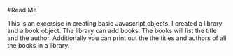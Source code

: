 #Read Me

This is an excersise in creating basic Javascript objects. I created a library and a book object.  The library can add books.  The books will list the title and the author.  Additionally you can print out the the titles and authors of all the books in a library.
